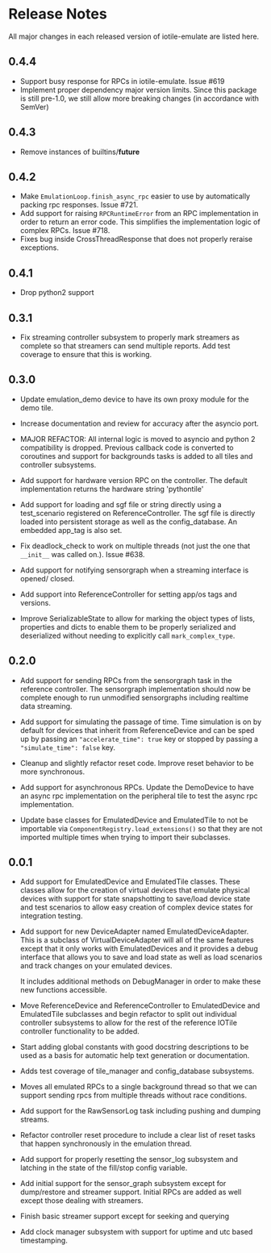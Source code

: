 # Release Notes

All major changes in each released version of iotile-emulate are listed here.

## 0.4.4

- Support busy response for RPCs in iotile-emulate. Issue #619
- Implement proper dependency major version limits. Since this package is still pre-1.0, we 
  still allow more breaking changes (in accordance with SemVer)

## 0.4.3

- Remove instances of builtins/__future__

## 0.4.2

- Make `EmulationLoop.finish_async_rpc` easier to use by automatically packing
  rpc responses.  Issue #721.
- Add support for raising `RPCRuntimeError` from an RPC implementation in order
  to return an error code.  This simplifies the implementation logic of complex
  RPCs.  Issue #718.
- Fixes bug inside CrossThreadResponse that does not properly reraise exceptions.

## 0.4.1

- Drop python2 support

## 0.3.1

- Fix streaming controller subsystem to properly mark streamers as complete
  so that streamers can send multiple reports.  Add test coverage to ensure that
  this is working.

## 0.3.0

- Update emulation_demo device to have its own proxy module for the demo tile.

- Increase documentation and review for accuracy after the asyncio port.

- MAJOR REFACTOR: All internal logic is moved to asyncio and python 2
  compatibility is dropped.  Previous callback code is converted to coroutines
  and support for backgrounds tasks is added to all tiles and controller 
  subsystems.

- Add support for hardware version RPC on the controller.  The default
  implementation returns the hardware string 'pythontile'

- Add support for loading and sgf file or string directly using a test_scenario
  registered on ReferenceController.  The sgf file is directly loaded into 
  persistent storage as well as the config_database.  An embedded app_tag is
  also set.

- Fix deadlock_check to work on multiple threads (not just the one that
  `__init__` was called on.).  Issue #638.

- Add support for notifying sensorgraph when a streaming interface is opened/
  closed.

- Add support into ReferenceController for setting app/os tags and versions.

- Improve SerializableState to allow for marking the object types of lists,
  properties and dicts to enable them to be properly serialized and
  deserialized without needing to explicitly call `mark_complex_type`.

## 0.2.0

- Add support for sending RPCs from the sensorgraph task in the reference 
  controller. The sensorgraph implementation should now be complete enough
  to run unmodified sensorgraphs including realtime data streaming.

- Add support for simulating the passage of time.  Time simulation is on by
  default for devices that inherit from ReferenceDevice and can be sped up
  by passing an `"accelerate_time": true` key or stopped by passing a 
  `"simulate_time": false` key.

- Cleanup and slightly refactor reset code.  Improve reset behavior to be more
  synchronous.

- Add support for asynchronous RPCs. Update the DemoDevice to have an async rpc
  implementation on the peripheral tile to test the async rpc implementation.

- Update base classes for EmulatedDevice and EmulatedTile to not be 
  importable via `ComponentRegistry.load_extensions()` so that they are not
  imported multiple times when trying to import their subclasses.

## 0.0.1

- Add support for EmulatedDevice and EmulatedTile classes.  These classes allow
  for the creation of virtual devices that emulate physical devices with support
  for state snapshotting to save/load device state and test scenarios to allow
  easy creation of complex device states for integration testing.

- Add support for new DeviceAdapter named EmulatedDeviceAdapter.  This is a 
  subclass of VirtualDeviceAdapter will all of the same features except that it
  only works with EmulatedDevices and it provides a debug interface that allows
  you to save and load state as well as load scenarios and track changes on your
  emulated devices.

  It includes additional methods on DebugManager in order to make these new
  functions accessible.

- Move ReferenceDevice and ReferenceController to EmulatedDevice and
  EmulatedTile subclasses and begin refactor to split out individual controller
  subsystems to allow for the rest of the reference IOTile controller
  functionality to be added.

- Start adding global constants with good docstring descriptions to be used as
  a basis for automatic help text generation or documentation.

- Adds test coverage of tile_manager and config_database subsystems.

- Moves all emulated RPCs to a single background thread so that we can support
  sending rpcs from multiple threads without race conditions.

- Add support for the RawSensorLog task including pushing and dumping streams.

- Refactor controller reset procedure to include a clear list of reset
  tasks that happen synchronously in the emulation thread.

- Add support for properly resetting the sensor_log subsystem and latching in
  the state of the fill/stop config variable.

- Add initial support for the sensor_graph subsystem except for dump/restore
  and streamer support.  Initial RPCs are added as well except those dealing
  with streamers.

- Finish basic streamer support except for seeking and querying

- Add clock manager subsystem with support for uptime and utc based
  timestamping.
